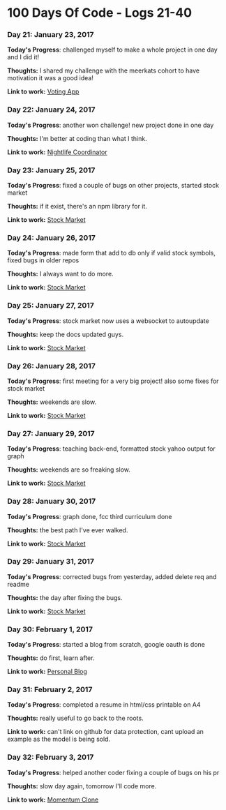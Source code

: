 # 100 Days Of Code - Logs 21-40

### Day 21: January 23, 2017

**Today's Progress**: challenged myself to make a whole project in one day and I did it!

**Thoughts:** I shared my challenge with the meerkats cohort to have motivation it was a good idea!

**Link to work:** [Voting App](https://github.com/Kornil/voting-app)

### Day 22: January 24, 2017

**Today's Progress**: another won challenge! new project done in one day

**Thoughts:** I'm better at coding than what I think.

**Link to work:** [Nightlife Coordinator](https://github.com/Kornil/nightlife-coordinator)


### Day 23: January 25, 2017

**Today's Progress**: fixed a couple of bugs on other projects, started stock market

**Thoughts:** if it exist, there's an npm library for it.

**Link to work:** [Stock Market](https://github.com/Kornil/stock-market)

### Day 24: January 26, 2017

**Today's Progress**: made form that add to db only if valid stock symbols, fixed bugs in older repos

**Thoughts:** I always want to do more.

**Link to work:** [Stock Market](https://github.com/Kornil/stock-market)

### Day 25: January 27, 2017

**Today's Progress**: stock market now uses a websocket to autoupdate

**Thoughts:** keep the docs updated guys.

**Link to work:** [Stock Market](https://github.com/Kornil/stock-market)

### Day 26: January 28, 2017

**Today's Progress**: first meeting for a very big project! also some fixes for stock market

**Thoughts:** weekends are slow.

**Link to work:** [Stock Market](https://github.com/Kornil/stock-market)

### Day 27: January 29, 2017

**Today's Progress**: teaching back-end, formatted stock yahoo output for graph

**Thoughts:** weekends are so freaking slow.

**Link to work:** [Stock Market](https://github.com/Kornil/stock-market)

### Day 28: January 30, 2017

**Today's Progress**: graph done, fcc third curriculum done

**Thoughts:** the best path I've ever walked.

**Link to work:** [Stock Market](https://github.com/Kornil/stock-market)

### Day 29: January 31, 2017

**Today's Progress**: corrected bugs from yesterday, added delete req and readme

**Thoughts:** the day after fixing the bugs.

**Link to work:** [Stock Market](https://github.com/Kornil/stock-market)


### Day 30: February 1, 2017

**Today's Progress**: started a blog from scratch, google oauth is done

**Thoughts:** do first, learn after.

**Link to work:** [Personal Blog](https://github.com/Kornil/personal-blog)

### Day 31: February 2, 2017

**Today's Progress**: completed a resume in html/css printable on A4

**Thoughts:** really useful to go back to the roots.

**Link to work:** can't link on github for data protection, cant upload an example as the model is being sold.

### Day 32: February 3, 2017

**Today's Progress**: helped another coder fixing a couple of bugs on his pr

**Thoughts:** slow day again, tomorrow I'll code more.

**Link to work:** [Momentum Clone](https://github.com/EuKats/momentum-clone)
